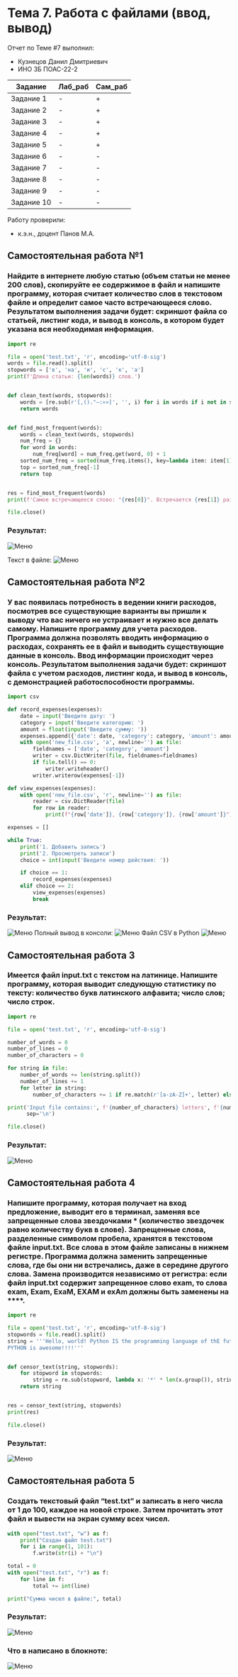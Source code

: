 # Тема 7. Работа с файлами (ввод, вывод)
Отчет по Теме #7 выполнил:
- Кузнецов Данил Дмитриевич
- ИНО ЗБ ПОАС-22-2

| Задание | Лаб_раб | Сам_раб |
| ------ | ------ | ------ |
| Задание 1 | - | + |
| Задание 2 | - | + |
| Задание 3 | - | + |
| Задание 4 | - | + |
| Задание 5 | - | + |
| Задание 6 | - | - |
| Задание 7 | - | - |
| Задание 8 | - | - |
| Задание 9 | - | - |
| Задание 10 | - | - |


Работу проверили:
- к.э.н., доцент Панов М.А.
## Самостоятельная работа №1
### Найдите в интернете любую статью (объем статьи не менее 200 слов), скопируйте ее содержимое в файл и напишите программу, которая считает количество слов в текстовом файле и определит самое часто встречающееся слово. Результатом выполнения задачи будет: скриншот файла со статьей, листинг кода, и вывод в консоль, в котором будет указана вся необходимая информация.

```python
import re

file = open('test.txt', 'r', encoding='utf-8-sig')
words = file.read().split()
stopwords = ['в', 'на', 'и', 'с', 'к', 'а']
print(f'Длина статьи: {len(words)} слов.')


def clean_text(words, stopwords):
    words = [re.sub(r'[,()."—:«»]', '', i) for i in words if i not in stopwords and len(i) > 1]
    return words


def find_most_frequent(words):
    words = clean_text(words, stopwords)
    num_freq = {}
    for word in words:
        num_freq[word] = num_freq.get(word, 0) + 1
    sorted_num_freq = sorted(num_freq.items(), key=lambda item: item[1])
    top = sorted_num_freq[-1]
    return top


res = find_most_frequent(words)
print(f'Самое встречающееся слово: "{res[0]}". Встречается {res[1]} раз.')

file.close()
```
### Результат:
![Меню](https://github.com/snaklz/Software-engineering/blob/main/7.1.png)

Текст в файле:
![Меню](https://github.com/snaklz/Software-engineering/blob/main/7.1.1.png)

## Самостоятельная работа №2
### У вас появилась потребность в ведении книги расходов, посмотрев все существующие варианты вы пришли к выводу что вас ничего не устраивает и нужно все делать самому. Напишите программу для учета расходов. Программа должна позволять вводить информацию о расходах, сохранять ее в файл и выводить существующие данные в консоль. Ввод информации происходит через консоль. Результатом выполнения задачи будет: скриншот файла с учетом расходов, листинг кода, и вывод в консоль, с демонстрацией работоспособности программы.

```python
import csv

def record_expenses(expenses):
    date = input('Введите дату: ')
    category = input('Введите категорию: ')
    amount = float(input('Введите сумму: '))
    expenses.append({'date': date, 'category': category, 'amount': amount})
    with open('new_file.csv', 'a', newline='') as file:
        fieldnames = ['date', 'category', 'amount']
        writer = csv.DictWriter(file, fieldnames=fieldnames)
        if file.tell() == 0:
            writer.writeheader()
        writer.writerow(expenses[-1])

def view_expenses(expenses):
    with open('new_file.csv', 'r', newline='') as file:
        reader = csv.DictReader(file)
        for row in reader:
            print(f"{row['date']}, {row['category']}, {row['amount']}")

expenses = []

while True:
    print('1. Добавить запись')
    print('2. Просмотреть записи')
    choice = int(input('Введите номер действия: '))

    if choice == 1:
        record_expenses(expenses)
    elif choice == 2:
        view_expenses(expenses)
        break
```

### Результат:
![Меню](https://github.com/snaklz/Software-engineering/blob/main/7.2.png)
Полный вывод в консоли:
![Меню](https://github.com/snaklz/Software-engineering/blob/main/7.2.1.png)
Файл CSV в Python
![Меню](https://github.com/snaklz/Software-engineering/blob/main/7.2.2.png)

## Самостоятельная работа 3
### Имеется файл input.txt с текстом на латинице. Напишите программу, которая выводит следующую статистику по тексту: количество букв латинского алфавита; число слов; число строк.

```python
import re

file = open('test.txt', 'r', encoding='utf-8-sig')

number_of_words = 0
number_of_lines = 0
number_of_characters = 0

for string in file:
    number_of_words += len(string.split())
    number_of_lines += 1
    for letter in string:
        number_of_characters += 1 if re.match(r'[a-zA-Z]+', letter) else 0

print('Input file contains:', f'{number_of_characters} letters', f'{number_of_words} words', f'{number_of_lines} lines',
      sep='\n')

file.close()
```

### Результат:
![Меню](https://github.com/snaklz/Software-engineering/blob/main/7.3.png)

## Самостоятельная работа 4
### Напишите программу, которая получает на вход предложение, выводит его в терминал, заменяя все запрещенные слова звездочками * (количество звездочек равно количеству букв в слове). Запрещенные слова, разделенные символом пробела, хранятся в текстовом файле input.txt. Все слова в этом файле записаны в нижнем регистре. Программа должна заменить запрещенные слова, где бы они ни встречались, даже в середине другого слова. Замена производится независимо от регистра: если файл input.txt содержит запрещенное слово exam, то слова exam, Exam, ExaM, EXAM и exAm должны быть заменены на ****.

```python
import re

file = open('test.txt', 'r', encoding='utf-8-sig')
stopwords = file.read().split()
string = '''Hello, world! Python IS the programming language of thE future. My EMAIL is....
PYTHON is awesome!!!!'''


def censor_text(string, stopwords):
    for stopword in stopwords:
        string = re.sub(stopword, lambda x: '*' * len(x.group()), string, flags=re.IGNORECASE)
    return string


res = censor_text(string, stopwords)
print(res)

file.close()
```

### Результат:
![Меню](https://github.com/snaklz/Software-engineering/blob/main/7.4.png)

## Самостоятельная работа 5
### Создать текстовый файл “test.txt” и записать в него числа от 1 до 100, каждое на новой строке. Затем прочитать этот файл и вывести на экран сумму всех чисел.

```python
with open("test.txt", "w") as f:
    print("Создан файл test.txt")
    for i in range(1, 101):
        f.write(str(i) + "\n")

total = 0
with open("test.txt", "r") as f:
    for line in f:
        total += int(line)

print("Сумма чисел в файле:", total)
```

### Результат:
![Меню](https://github.com/snaklz/Software-engineering/blob/main/7.5.png)
### Что в написано в блокноте:
![Меню](https://github.com/snaklz/Software-engineering/blob/main/7.6.png)
